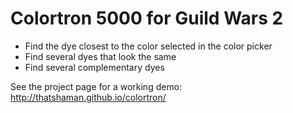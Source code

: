 # Colortron 5000 for Guild Wars 2

- Find the dye closest to the color selected in the color picker
- Find several dyes that look the same
- Find several complementary dyes

See the project page for a working demo: http://thatshaman.github.io/colortron/
